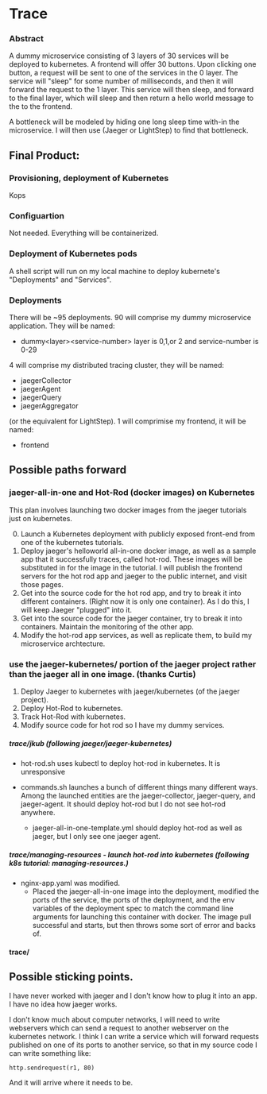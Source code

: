 # Trace

### Abstract

A dummy microservice consisting of 3 layers of 30 services will be deployed to kubernetes. A frontend will offer 30 buttons. Upon clicking one button, a request will be sent to one of the services in the 0 layer. The service will "sleep" for some number of milliseconds, and then it will forward the request to the 1 layer. This service will then sleep, and forward to the final layer, which will sleep and then return a hello world message to the to the frontend.

A bottleneck will be modeled by hiding one long sleep time with-in the microservice. I will then use (Jaeger or LightStep) to find that bottleneck.


## Final Product:

### Provisioning, deployment of Kubernetes
Kops

### Configuartion
Not needed. Everything will be containerized. 

### Deployment of Kubernetes pods
A shell script will run on my local machine to deploy kubernete's "Deployments" and "Services". 

### Deployments
There will be ~95 deployments. 90 will comprise my dummy microservice application. They will be named: 

 - dummy\<layer\>\<service-number\> layer is 0,1,or 2 and service-number is 0-29

4 will comprise my distributed tracing cluster, they will be named:

- jaegerCollector
- jaegerAgent
- jaegerQuery
- jaegerAggregator

(or the equivalent for LightStep). 1 will comprimise my frontend, it will be named:

- frontend

## Possible paths forward

### jaeger-all-in-one and Hot-Rod (docker images) on Kubernetes 

This plan involves launching two docker images from the jaeger tutorials just on kubernetes.

0. Launch a Kubernetes deployment with publicly exposed front-end from one of the kubernetes tutorials.
1. Deploy jaeger's helloworld all-in-one docker image, as well as a sample app that it successfully traces, called hot-rod. These images will be substituted in for the image in the tutorial. I will publish the frontend servers for the hot rod app and jaeger to the public internet, and visit those pages.
2. Get into the source code for the hot rod app, and try to break it into different containers. (Right now it is only one container). As I do this, I will keep Jaeger "plugged" into it. 
3. Get into the source code for the jaeger container, try to break it into containers. Maintain the monitoring of the other app.
4. Modify the hot-rod app services, as well as replicate them, to build my microservice archtecture. 

### use the jaeger-kubernetes/ portion of the jaeger project rather than the jaeger all in one image. (thanks Curtis)

1. Deploy Jaeger to kubernetes with jaeger/kubernetes (of the jaeger project).
2. Deploy Hot-Rod to kubernetes. 
3. Track Hot-Rod with kubernetes.
4. Modify source code for hot rod so I have my dummy services.

##### trace/jkub (following jaeger/jaeger-kubernetes)

- hot-rod.sh uses kubectl to deploy hot-rod in kubernetes. It is unresponsive

- commands.sh launches a bunch of different things many different ways. Among the launched entities are the jaeger-collector, jaeger-query, and jaeger-agent. It should deploy hot-rod but I do not see hot-rod anywhere. 

	- jaeger-all-in-one-template.yml should deploy hot-rod as well as jaeger, but I only see one jaeger agent. 

##### trace/managing-resources - launch hot-rod into kubernetes (following k8s tutorial: managing-resources.)

-  nginx-app.yaml was modified. 
	-  Placed the jaeger-all-in-one image into the deployment, modified the ports of the service, the ports of the deployment, and the env variables of the deployment spec to match the command line arguments for launching this container with docker. The image pull successful and starts, but then throws some sort of error and backs of. 

#### trace/


## Possible sticking points.

I have never worked with jaeger and I don't know how to plug it into an app. I have no idea how jaeger works. 

I don't know much about computer networks, I will need to write webservers which can send a request to another webserver on the kubernetes network. I think I can write a service which will forward requests published on one of its ports to another service, so that in my source code I can write something like:

	http.sendrequest(r1, 80)
	
And it will arrive where it needs to be.	 








